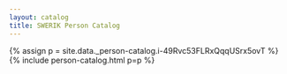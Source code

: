 ```yaml
---
layout: catalog
title: SWERIK Person Catalog
---
```

{% assign p = site.data._person-catalog.i-49Rvc53FLRxQqqUSrx5ovT %}
{% include person-catalog.html p=p %}

